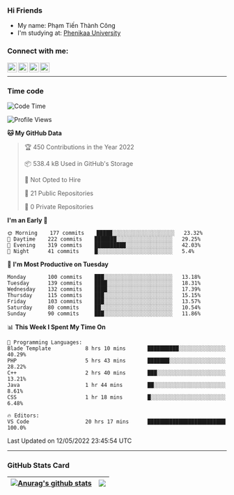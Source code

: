 ### Hi Friends

- My name: Phạm Tiến Thành Công
- I'm studying at: [Phenikaa University]


### Connect with me:
[<img align="left" alt="PhamTienThanhCong | Facebook" width="22px" src="https://upload.wikimedia.org/wikipedia/commons/thumb/1/16/Facebook-icon-1.png/640px-Facebook-icon-1.png" />][facebook]
[<img align="left" alt="PhamTienThanhCong | Zalo" width="22px" src="https://www.anphatpc.com.vn/template/anphat_2020v2/images/icon-zalo.jpg" />][zalo]
[<img align="left" alt="PhamTienThanhCong | LinkedIn" width="22px" src="https://cdn3.iconfinder.com/data/icons/inficons/512/linkedin.png" />][linkedin]
[<img align="left" alt="PhamTienThanhCong | tiktok" width="22px" src="https://cdn.worldvectorlogo.com/logos/tiktok-logo.svg" />][tiktok]

<br />

---

### Time code

<!--START_SECTION:waka-->
![Code Time](http://img.shields.io/badge/Code%20Time-322%20hrs%2032%20mins-blue)

![Profile Views](http://img.shields.io/badge/Profile%20Views-70-blue)

**🐱 My GitHub Data** 

> 🏆 450 Contributions in the Year 2022
 > 
> 📦 538.4 kB Used in GitHub's Storage 
 > 
> 🚫 Not Opted to Hire
 > 
> 📜 21 Public Repositories 
 > 
> 🔑 0 Private Repositories  
 > 
**I'm an Early 🐤** 

```text
🌞 Morning    177 commits    █████░░░░░░░░░░░░░░░░░░░░   23.32% 
🌆 Daytime    222 commits    ███████░░░░░░░░░░░░░░░░░░   29.25% 
🌃 Evening    319 commits    ██████████░░░░░░░░░░░░░░░   42.03% 
🌙 Night      41 commits     █░░░░░░░░░░░░░░░░░░░░░░░░   5.4%

```
📅 **I'm Most Productive on Tuesday** 

```text
Monday       100 commits    ███░░░░░░░░░░░░░░░░░░░░░░   13.18% 
Tuesday      139 commits    ████░░░░░░░░░░░░░░░░░░░░░   18.31% 
Wednesday    132 commits    ████░░░░░░░░░░░░░░░░░░░░░   17.39% 
Thursday     115 commits    ███░░░░░░░░░░░░░░░░░░░░░░   15.15% 
Friday       103 commits    ███░░░░░░░░░░░░░░░░░░░░░░   13.57% 
Saturday     80 commits     ██░░░░░░░░░░░░░░░░░░░░░░░   10.54% 
Sunday       90 commits     ███░░░░░░░░░░░░░░░░░░░░░░   11.86%

```


📊 **This Week I Spent My Time On** 

```text
💬 Programming Languages: 
Blade Template           8 hrs 10 mins       ██████████░░░░░░░░░░░░░░░   40.29% 
PHP                      5 hrs 43 mins       ███████░░░░░░░░░░░░░░░░░░   28.22% 
C++                      2 hrs 40 mins       ███░░░░░░░░░░░░░░░░░░░░░░   13.21% 
Java                     1 hr 44 mins        ██░░░░░░░░░░░░░░░░░░░░░░░   8.61% 
CSS                      1 hr 18 mins        █░░░░░░░░░░░░░░░░░░░░░░░░   6.48%

🔥 Editors: 
VS Code                  20 hrs 17 mins      █████████████████████████   100.0%

```


 Last Updated on 12/05/2022 23:45:54 UTC
<!--END_SECTION:waka-->

---

### GitHub Stats Card

| <a href="https://github.com/phamtienthanhcong"><img align="center" src="https://github-readme-stats.vercel.app/api?username=PhamTienThanhCong&show_icons=true&include_all_commits=true&theme=buefy&hide_border=true&theme=ocean_dark" alt="Anurag's github stats" /></a> | <a href="https://github.com/phamtienthanhcong"><img align="center" src="https://github-readme-stats.vercel.app/api/top-langs/?username=PhamTienThanhCong&layout=compact&theme=buefy&hide_border=true&theme=ocean_dark" /></a> |
| ------------- | ------------- |

[Phenikaa University]: https://phenikaa-uni.edu.vn/vi
[facebook]: https://www.facebook.com/phamtienthanhcong
[linkedin]: https://linkedin.com/in/phamtienthanhcong
[zalo]: https://zalo.me/0396396332
[tiktok]: https://www.tiktok.com/@phamtienthanhcong
[web]: https://github.com/PhamTienThanhCong/web_dev
[min project]: https://github.com/PhamTienThanhCong/Project-Of-Web
[c and cpp]: https://github.com/PhamTienThanhCong/Code_C_and_Cpro
[python]: https://github.com/PhamTienThanhCong/Python_beginer
